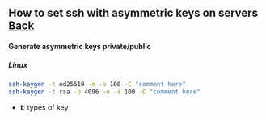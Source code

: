 ## How to set ssh with asymmetric keys on servers [Back](./qa.md)

#### Generate asymmetric keys **private/public**

##### Linux

```bash
ssh-keygen -t ed25519 -o -a 100 -C "comment here"
ssh-keygen -t rsa -b 4096 -o -a 100 -C "comment here"
```

- **t**: types of key